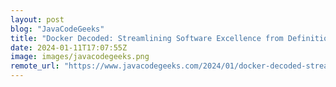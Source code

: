 ```yaml
---
layout: post
blog: "JavaCodeGeeks"
title: "Docker Decoded: Streamlining Software Excellence from Definition to Application"
date: 2024-01-11T17:07:55Z
image: images/javacodegeeks.png
remote_url: "https://www.javacodegeeks.com/2024/01/docker-decoded-streamlining-software-excellence-from-definition-to-application.html"
---
```

